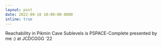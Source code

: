 ```yaml
---
layout: post
date: 2022-09-10 10:00:00-0000
inline: true
---
```


Reachability in Pikmin Cave Sublevels is PSPACE-Complete presented by me :) at JCDCGGG '22
